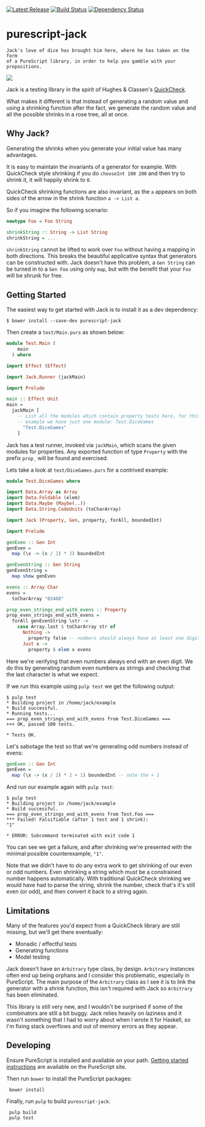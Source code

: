 [![Latest Release](http://img.shields.io/bower/v/purescript-jack.svg)](https://github.com/jystic/purescript-jack/releases)
[![Build Status](https://travis-ci.org/jystic/purescript-jack.svg?branch=master)](https://travis-ci.org/jystic/purescript-jack)
[![Dependency Status](https://www.versioneye.com/user/projects/57f641d59907da004fa9a7e8/badge.svg?style=flat)](https://www.versioneye.com/user/projects/57f641d59907da004fa9a7e8)

# purescript-jack

```
Jack's love of dice has brought him here, where he has taken on the form
of a PureScript library, in order to help you gamble with your propositions.
```

![](img/dice.jpg)

Jack is a testing library in the spirit of Hughes & Classen's
[QuickCheck](https://web.archive.org/web/20160319204559/http://www.cs.tufts.edu/~nr/cs257/archive/john-hughes/quick.pdf).

What makes it different is that instead of generating a random value and
using a shrinking function after the fact, we generate the random value
and all the possible shrinks in a rose tree, all at once.

## Why Jack?

Generating the shrinks when you generate your initial value has many
advantages.

It is easy to maintain the invariants of a generator for example. With
QuickCheck style shrinking if you do `chooseInt 100 200` and then try to
shrink it, it will happily shrink to `0`.

QuickCheck shrinking functions are also invariant, as the `a` appears on
both sides of the arrow in the shrink function `a -> List a`.

So if you imagine the following scenario:

```purescript
newtype Foo = Foo String

shrinkString :: String -> List String
shrinkString = ...
```

`shrinkString` cannot be lifted to work over `Foo` without having
a mapping in both directions. This breaks the beautiful applicative
syntax that generators can be constructed with. Jack doesn't have this
problem, a `Gen String` can be turned in to a `Gen Foo` using only
`map`, but with the benefit that your `Foo` will be shrunk for free.

## Getting Started

The easiest way to get started with Jack is to install it as a dev dependency:

```
$ bower install --save-dev purescript-jack
```

Then create a `test/Main.purs` as shown below:

```purescript
module Test.Main (
    main
  ) where

import Effect (Effect)

import Jack.Runner (jackMain)

import Prelude

main :: Effect Unit
main =
  jackMain [
    -- List all the modules which contain property tests here, for this
    -- example we have just one module: Test.DiceGames
      "Test.DiceGames"
    ]
```

Jack has a test runner, invoked via `jackMain`, which scans the given
modules for properties. Any exported function of type `Property` with
the prefix `prop_` will be found and exercised.

Lets take a look at `test/DiceGames.purs` for a contrived example:

```purescript
module Test.DiceGames where

import Data.Array as Array
import Data.Foldable (elem)
import Data.Maybe (Maybe(..))
import Data.String.CodeUnits (toCharArray)

import Jack (Property, Gen, property, forAll, boundedInt)

import Prelude

genEven :: Gen Int
genEven =
  map (\x -> (x / 2) * 2) boundedInt

genEvenString :: Gen String
genEvenString =
  map show genEven

evens :: Array Char
evens =
  toCharArray "02468"

prop_even_strings_end_with_evens :: Property
prop_even_strings_end_with_evens =
  forAll genEvenString \str ->
    case Array.last $ toCharArray str of
      Nothing ->
        property false -- numbers should always have at least one digit
      Just x ->
        property $ elem x evens
```

Here we're verifying that even numbers always end with an even digit. We
do this by generating random even numbers as strings and checking that
the last character is what we expect.

If we run this example using `pulp test` we get the following output:

```
$ pulp test
* Building project in /home/jack/example
* Build successful.
* Running tests...
=== prop_even_strings_end_with_evens from Test.DiceGames ===
+++ OK, passed 100 tests.

* Tests OK.
```

Let's sabotage the test so that we're generating odd numbers instead of
evens:

```purescript
genEven :: Gen Int
genEven =
  map (\x -> (x / 2) * 2 + 1) boundedInt -- note the + 1
```

And run our example again with `pulp test`:

```
$ pulp test
* Building project in /home/jack/example
* Build successful.
=== prop_even_strings_end_with_evens from Test.Foo ===
*** Failed! Falsifiable (after 1 test and 1 shrink):
"1"

* ERROR: Subcommand terminated with exit code 1
```

You can see we get a failure, and after shrinking we're presented with
the minimal possible counterexample, `"1"`.

Note that we didn't have to do any extra work to get shrinking of our
even or odd numbers. Even shrinking a string which must be a constrained
number happens automatically. With traditional QuickCheck shrinking we
would have had to parse the string, shrink the number, check that's it's
still even (or odd), and then convert it back to a string again.

## Limitations

Many of the features you'd expect from a QuickCheck library are still
missing, but we'll get there eventually:

- Monadic / effectful tests
- Generating functions
- Model testing

Jack doesn't have an `Arbitrary` type class, by design. `Arbitrary`
instances often end up being orphans and I consider this problematic,
especially in PureScript. The main purpose of the `Arbitrary` class as
I see it is to link the generator with a shrink function, this isn't
required with Jack so `Arbitrary` has been eliminated.

This library is still very new, and I wouldn't be surprised if some of
the combinators are still a bit buggy. Jack relies heavily on laziness
and it wasn't something that I had to worry about when I wrote it for
Haskell, so I'm fixing stack overflows and out of memory errors as they
appear.

## Developing

Ensure PureScript is installed and available on your path. [Getting
started instructions](http://www.purescript.org/learn/getting-started/)
are available on the PureScript site.

Then run `bower` to install the PureScript packages:

     bower install

Finally, run `pulp` to build `purescript-jack`:

     pulp build
     pulp test
